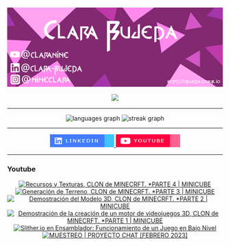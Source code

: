 ![](assets/20231101_134806_Github-Poster.png)
<div align="center">

<img src="https://profile-counter.glitch.me/CBujeda/count.svg?"  />

</div>
<hr>
<div align="center">
 <!-- <img src="https://github-readme-stats.vercel.app/api?username=CBujeda&hide_title=false&hide_rank=false&show_icons=true&include_all_commits=true&count_private=true&disable_animations=false&theme=dracula&locale=es&hide_border=true&order=1" height="150" alt="stats graph" />-->
  <img src="https://github-readme-stats.vercel.app/api/top-langs?username=CBujeda&locale=es&hide_title=false&layout=compact&card_width=320&langs_count=100&theme=dracula&hide_border=true&order=2" height="150" alt="languages graph" />
  <img src="https://streak-stats.demolab.com?user=CBujeda&locale=es&mode=daily&theme=dracula&hide_border=true&border_radius=5&date_format=j/n[/Y]&order=3" height="150" alt="streak graph"  />
</div>

<hr>

<div align="center" style="margin-top:10px">
  <a href="https://es.linkedin.com/in/clara-bujeda" target="_blank">
    <img src="./assets/badge-linkedin.png" width="150" height="30" alt="linkedin logo"  />
  </a>
  <a href="https://youtube.com/@clarabujeda" target="_blank">
    <img src="./assets/badge-youtube.png" width="150" height="30" alt="youtube logo"  />
  </a>
</div>
<hr>
<div>
<h3> Youtube </h3>
</div>
<div align="center">
<!--NONE-->

 
<!-- BEGIN YOUTUBE-CARDS -->
[![Recursos y Texturas, CLON de MINECRFT.  *PARTE 4 | MINICUBE](https://ytcards.demolab.com/?id=f2GptZfbSmY&title=Recursos+y+Texturas%2C+CLON+de+MINECRFT.++%2APARTE+4+%7C+MINICUBE&lang=en&timestamp=1722861007&background_color=%230d1117&title_color=%23ffffff&stats_color=%23dedede&max_title_lines=1&width=250&border_radius=5 "Recursos y Texturas, CLON de MINECRFT.  *PARTE 4 | MINICUBE")](https://www.youtube.com/watch?v=f2GptZfbSmY)
[![Generación de Terreno, CLON de MINECRFT.  *PARTE 3 | MINICUBE](https://ytcards.demolab.com/?id=Xp05B7CQaJ0&title=Generaci%C3%B3n+de+Terreno%2C+CLON+de+MINECRFT.++%2APARTE+3+%7C+MINICUBE&lang=en&timestamp=1722672016&background_color=%230d1117&title_color=%23ffffff&stats_color=%23dedede&max_title_lines=1&width=250&border_radius=5 "Generación de Terreno, CLON de MINECRFT.  *PARTE 3 | MINICUBE")](https://www.youtube.com/watch?v=Xp05B7CQaJ0)
[![Demostración del Modelo 3D, CLON de MINECRFT.  *PARTE 2 | MINICUBE](https://ytcards.demolab.com/?id=gdDxfaC2tiY&title=Demostraci%C3%B3n+del+Modelo+3D%2C+CLON+de+MINECRFT.++%2APARTE+2+%7C+MINICUBE&lang=en&timestamp=1722499233&background_color=%230d1117&title_color=%23ffffff&stats_color=%23dedede&max_title_lines=1&width=250&border_radius=5 "Demostración del Modelo 3D, CLON de MINECRFT.  *PARTE 2 | MINICUBE")](https://www.youtube.com/watch?v=gdDxfaC2tiY)
[![Demostración de la creación de un motor de videojuegos 3D, CLON de MINECRFT.  *PARTE 1 | MINICUBE](https://ytcards.demolab.com/?id=jqtTbAEbN5g&title=Demostraci%C3%B3n+de+la+creaci%C3%B3n+de+un+motor+de+videojuegos+3D%2C+CLON+de+MINECRFT.++%2APARTE+1+%7C+MINICUBE&lang=en&timestamp=1722321841&background_color=%230d1117&title_color=%23ffffff&stats_color=%23dedede&max_title_lines=1&width=250&border_radius=5 "Demostración de la creación de un motor de videojuegos 3D, CLON de MINECRFT.  *PARTE 1 | MINICUBE")](https://www.youtube.com/watch?v=jqtTbAEbN5g)
[![Slither.io en Ensamblador: Funcionamiento de un Juego en Bajo Nivel](https://ytcards.demolab.com/?id=EgmCWh5WVdk&title=Slither.io+en+Ensamblador%3A+Funcionamiento+de+un+Juego+en+Bajo+Nivel&lang=en&timestamp=1721652118&background_color=%230d1117&title_color=%23ffffff&stats_color=%23dedede&max_title_lines=1&width=250&border_radius=5 "Slither.io en Ensamblador: Funcionamiento de un Juego en Bajo Nivel")](https://www.youtube.com/watch?v=EgmCWh5WVdk)
[![MUESTREO | PROYECTO CHAT [FEBRERO 2023]](https://ytcards.demolab.com/?id=CVvXZFf9vvk&title=MUESTREO+%7C+PROYECTO+CHAT+%5BFEBRERO+2023%5D&lang=en&timestamp=1714215764&background_color=%230d1117&title_color=%23ffffff&stats_color=%23dedede&max_title_lines=1&width=250&border_radius=5 "MUESTREO | PROYECTO CHAT [FEBRERO 2023]")](https://www.youtube.com/watch?v=CVvXZFf9vvk)
<!-- END YOUTUBE-CARDS -->



<!--NONE-->
</div>
